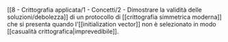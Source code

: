 [[8 - Crittografia applicata/1 - Concetti/2 - Dimostrare la validità delle soluzioni/debolezza]] di un protocollo di [[crittografia simmetrica moderna]] che si presenta quando l'[[initialization vector]] non è selezionato in modo [[casualità crittografica|imprevedibile]].
